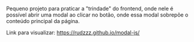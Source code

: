 Pequeno projeto para praticar a "trindade" do frontend, onde nele é possível abrir uma modal ao clicar no botão, onde essa modal sobrepõe o conteúdo principal da página.

Link para visualizar: https://rudzzz.github.io/modal-js/
